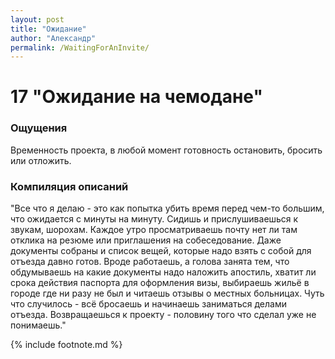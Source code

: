 ```yaml
---
layout: post
title: "Ожидание"
author: "Александр"
permalink: /WaitingForAnInvite/
---
```


# 17 "Ожидание на чемодане"

### Ощущения
Временность проекта, в любой момент готовность  остановить, бросить или отложить.

### Компиляция описаний
"Все что я делаю - это как попытка убить время перед чем-то большим, что ожидается с минуты на минуту. Сидишь и прислушиваешься к звукам, шорохам. Каждое утро просматриваешь почту нет ли там отклика на резюме или приглашения на собеседование. Даже документы собраны и список вещей, которые надо взять с собой для отъезда давно готов. Вроде работаешь, а голова занята тем, что обдумываешь на какие документы надо наложить апостиль, хватит ли срока действия паспорта для оформления визы, выбираешь жильё в городе  где ни разу  не был и читаешь отзывы о местных больницах. Чуть что случилось - всё бросаешь и начинаешь заниматься делами отъезда. Возвращаешься к проекту - половину того что сделал уже не понимаешь."

{% include footnote.md %}
